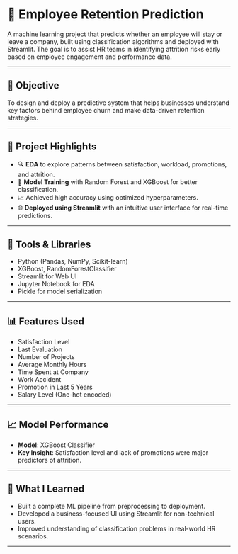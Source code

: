 
# 🧠 Employee Retention Prediction

A machine learning project that predicts whether an employee will stay or leave a company, built using classification algorithms and deployed with Streamlit. The goal is to assist HR teams in identifying attrition risks early based on employee engagement and performance data.

---

## 🎯 Objective

To design and deploy a predictive system that helps businesses understand key factors behind employee churn and make data-driven retention strategies.

---

## 🚀 Project Highlights

- 🔍 **EDA** to explore patterns between satisfaction, workload, promotions, and attrition.
- 🧪 **Model Training** with Random Forest and XGBoost for better classification.
- 📈 Achieved high accuracy using optimized hyperparameters.
- 🌐 **Deployed using Streamlit** with an intuitive user interface for real-time predictions.

---

## 🧰 Tools & Libraries

- Python (Pandas, NumPy, Scikit-learn)
- XGBoost, RandomForestClassifier
- Streamlit for Web UI
- Jupyter Notebook for EDA
- Pickle for model serialization

---

## 📊 Features Used

- Satisfaction Level  
- Last Evaluation  
- Number of Projects  
- Average Monthly Hours  
- Time Spent at Company  
- Work Accident  
- Promotion in Last 5 Years  
- Salary Level (One-hot encoded)


---

## 📈 Model Performance

- **Model**: XGBoost Classifier
- **Key Insight**: Satisfaction level and lack of promotions were major predictors of attrition.

---

## 🧠 What I Learned

- Built a complete ML pipeline from preprocessing to deployment.
- Developed a business-focused UI using Streamlit for non-technical users.
- Improved understanding of classification problems in real-world HR scenarios.

---
